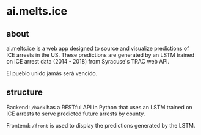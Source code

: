 # ai.melts.ice

## about

ai.melts.ice is a web app designed to source and visualize predictions of ICE arrests in the US. These predictions are generated by an LSTM trained on ICE arrest data (2014 - 2018) from Syracuse's TRAC web API.

El pueblo unido jamás será vencido.

## structure

Backend: `/back` has a RESTful API in Python that uses an LSTM trained on ICE arrests to serve predicted future arrests by county.

Frontend: `/front` is used to display the predictions generated by the LSTM.
